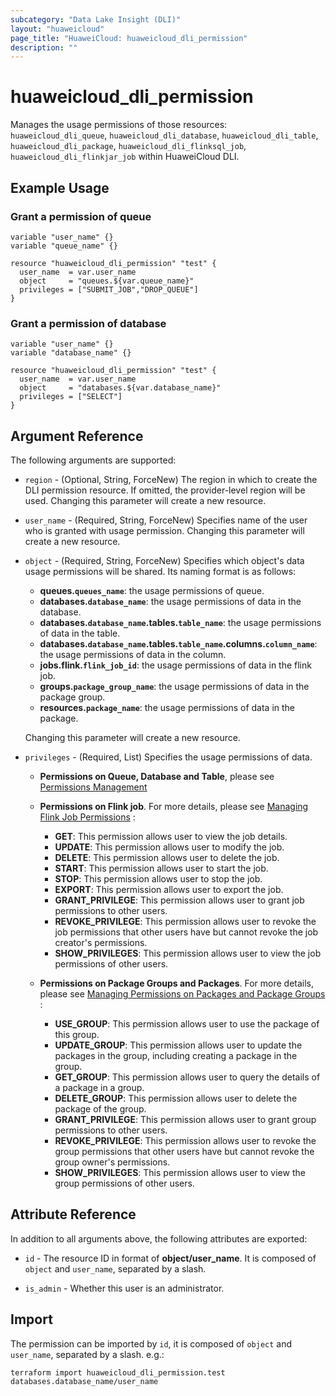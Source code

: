 ```yaml
---
subcategory: "Data Lake Insight (DLI)"
layout: "huaweicloud"
page_title: "HuaweiCloud: huaweicloud_dli_permission"
description: ""
---
```


# huaweicloud_dli_permission

Manages the usage permissions of those resources: `huaweicloud_dli_queue`, `huaweicloud_dli_database`,
 `huaweicloud_dli_table`, `huaweicloud_dli_package`, `huaweicloud_dli_flinksql_job`, `huaweicloud_dli_flinkjar_job`
  within HuaweiCloud DLI.

## Example Usage

### Grant a permission of queue

```hcl
variable "user_name" {}
variable "queue_name" {}

resource "huaweicloud_dli_permission" "test" {
  user_name  = var.user_name
  object     = "queues.${var.queue_name}"
  privileges = ["SUBMIT_JOB","DROP_QUEUE"]
}
```

### Grant a permission of database

```hcl
variable "user_name" {}
variable "database_name" {}

resource "huaweicloud_dli_permission" "test" {
  user_name  = var.user_name
  object     = "databases.${var.database_name}"
  privileges = ["SELECT"]
}
```

## Argument Reference

The following arguments are supported:

* `region` - (Optional, String, ForceNew) The region in which to create the DLI permission resource. If omitted, the
  provider-level region will be used. Changing this parameter will create a new resource.

* `user_name` - (Required, String, ForceNew) Specifies name of the user who is granted with usage permission.
 Changing this parameter will create a new resource.

* `object` - (Required, String, ForceNew) Specifies which object's data usage permissions will be shared.
  Its naming format is as follows:
  + **queues.`queues_name`**: the usage permissions of queue.
  + **databases.`database_name`**: the usage permissions of data in the database.
  + **databases.`database_name`.tables.`table_name`**: the usage permissions of data in the table.
  + **databases.`database_name`.tables.`table_name`.columns.`column_name`**: the usage permissions of data in the column.
  + **jobs.flink.`flink_job_id`**: the usage permissions of data in the flink job.
  + **groups.`package_group_name`**: the usage permissions of data in the package group.
  + **resources.`package_name`**: the usage permissions of data in the package.

  Changing this parameter will create a new resource.

* `privileges` - (Required, List) Specifies the usage permissions of data.
  + **Permissions on Queue, Database and Table**,
   please see [Permissions Management](https://support.huaweicloud.com/intl/en-us/productdesc-dli/dli_07_0006.html)

  + **Permissions on Flink job**. For more details, please see
  [Managing Flink Job Permissions](https://support.huaweicloud.com/intl/en-us/usermanual-dli/dli_01_0479.html) :
      * **GET**: This permission allows user to view the job details.
      * **UPDATE**: This permission allows user to modify the job.
      * **DELETE**: This permission allows user to delete the job.
      * **START**: This permission allows user to start the job.
      * **STOP**: This permission allows user to stop the job.
      * **EXPORT**: This permission allows user to export the job.
      * **GRANT_PRIVILEGE**: This permission allows user to grant job permissions to other users.
      * **REVOKE_PRIVILEGE**: This permission allows user to revoke the job permissions that other users have but cannot
      revoke the job creator's permissions.
      * **SHOW_PRIVILEGES**: This permission allows user to view the job permissions of other users.

  + **Permissions on Package Groups and Packages**. For more details, please see [Managing Permissions on Packages and
   Package Groups](https://support.huaweicloud.com/intl/en-us/usermanual-dli/dli_01_0477.html) :
      * **USE_GROUP**: This permission allows user to use the package of this group.
      * **UPDATE_GROUP**: This permission allows user to update the packages in the group, including creating a package
        in the group.
      * **GET_GROUP**: This permission allows user to query the details of a package in a group.
      * **DELETE_GROUP**: This permission allows user to delete the package of the group.
      * **GRANT_PRIVILEGE**: This permission allows user to grant group permissions to other users.
      * **REVOKE_PRIVILEGE**: This permission allows user to revoke the group permissions that other users have but
        cannot revoke the group owner's permissions.
      * **SHOW_PRIVILEGES**: This permission allows user to view the group permissions of other users.

## Attribute Reference

In addition to all arguments above, the following attributes are exported:

* `id` - The resource ID in format of **object/user_name**. It is composed of `object` and `user_name`,
 separated by a slash.

* `is_admin` - Whether this user is an administrator.

## Import

The permission can be imported by `id`, it is composed of `object` and `user_name`, separated by a slash. e.g.:

```
terraform import huaweicloud_dli_permission.test databases.database_name/user_name
```
